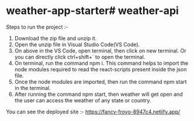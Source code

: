 # weather-app-starter# weather-api

Steps to run the project :- 
1) Download the zip file and unzip it.
2) Open the unzip file in Visual Studio Code(VS Code).
3) On above in the VS Code, open terminal, then click on new terminal. Or you can directly click ctrl+shift+` to open the terminal.
4) On terminal, run the command npm i. This command helps to import the node modules required to read the react-scripts present inside the json file.
5) Once the node modules are imported, then run the command npm start in the terminal. 
6) After running the command npm start, then weather will get open and the user can access the weather of any state or country.

You can see the deployed site :- https://fancy-froyo-8947c4.netlify.app/

